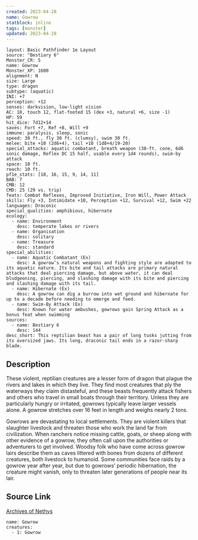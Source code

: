 ```yaml
---
created: 2023-04-28
name: Gowrow
statblock: inline
tags: [monster]
updated: 2023-04-28
---
```

```statblock
layout: Basic Pathfinder 1e Layout
source: "Bestiary 6"
Monster_CR: 5
name: Gowrow
Monster_XP: 1600
alignment: N
size: Large
type: dragon
subtype: (aquatic)
INI: +7
perception: +12
senses: darkvision, low-light vision
AC: 18, touch 12, flat-footed 15 (dex +3, natural +6, size -1)
HP: 59
hit_dice: 7d12+14
saves: Fort +7, Ref +8, Will +9
immune: paralysis, sleep, sonic
speed: 30 ft., fly 30 ft. (clumsy), swim 30 ft.
melee: bite +10 (2d6+4), tail +10 (1d8+4/19-20)
special_attacks: aquatic combatant, breath weapon (30-ft. cone, 6d6 sonic damage, Reflex DC 15 half, usable every 1d4 rounds), swim-by attack
space: 10 ft.
reach: 10 ft.
pf1e_stats: [18, 16, 15, 9, 14, 11]
BAB: 7
CMB: 12
CMD: 25 (29 vs. trip)
feats: Combat Reflexes, Improved Initiative, Iron Will, Power Attack
skills: Fly +3, Intimidate +10, Perception +12, Survival +12, Swim +22
languages: Draconic
special_qualities: amphibious, hibernate
ecology:
  - name: Environment
    desc: temperate lakes or rivers
  - name: Organisation
    desc: solitary
  - name: Treasure
    desc: standard
special_abilities:
  - name: Aquatic Combatant (Ex)
    desc: A gowrow’s natural weapons and fighting style are adapted to its aquatic nature. Its bite and tail attacks are primary natural attacks that deal piercing damage, but above water, it can deal bludgeoning, piercing, and slashing damage with its bite and piercing and slashing damage with its tail.
  - name: Hibernate (Ex)
    desc: A gowrow can dig a burrow into wet ground and hibernate for up to a decade before needing to emerge and feed.
  - name: Swim-By Attack (Ex)
    desc: Known for water ambushes, gowrows gain Spring Attack as a bonus feat when swimming
sources:
  - name: Bestiary 6
    desc: 144
desc_short: This reptilian beast has a pair of long tusks jutting from its oversized jaws. Its long, draconic tail ends in a razor-sharp blade.
```
## Description
These violent, reptilian creatures are a lesser form of dragon that plague the rivers and lakes in which they live. They find most creatures that ply the waterways they claim distasteful, and these beasts frequently attack fishers and others who travel in small boats through their territory. Unless they are particularly hungry or irritated, gowrows typically leave larger vessels alone. A gowrow stretches over 16 feet in length and weighs nearly 2 tons. 

Gowrows are devastating to local settlements. They are violent killers that slaughter livestock and threaten those who work the land far from civilization. When ranchers notice missing cattle, goats, or sheep along with other evidence of a gowrow, they often call upon the authorities or adventurers to get involved. Woodsy folk who have come across gowrow lairs describe them as caves littered with bones from dozens of different creatures, both livestock to humanoid. Some communities face raids by a gowrow year after year, but due to gowrows’ periodic hibernation, the creature might vanish, only to threaten later generations of people near its lair.
## Source Link
[Archives of Nethys](https://aonprd.com/MonsterDisplay.aspx?ItemName=Gowrow)
```encounter-table
name: Gowrow
creatures:
  - 1: Gowrow
```
